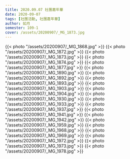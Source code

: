 ```yaml
---
title: 2020.09.07 社團嘉年華
date: 2020-09-07
tags: [社團活動, 社團嘉年華]
author: 如月
semester: 109-1
cover: /assets/20200907/_MG_1873.jpg
---
```


{{< photo "/assets/20200907/_MG_1868.jpg" >}}
{{< photo "/assets/20200907/_MG_1872.jpg" >}}
{{< photo "/assets/20200907/_MG_1873.jpg" >}}
{{< photo "/assets/20200907/_MG_1874.jpg" >}}
{{< photo "/assets/20200907/_MG_1877.jpg" >}}
{{< photo "/assets/20200907/_MG_1890.jpg" >}}
{{< photo "/assets/20200907/_MG_1892.jpg" >}}
{{< photo "/assets/20200907/_MG_1893.jpg" >}}
{{< photo "/assets/20200907/_MG_1903.jpg" >}}
{{< photo "/assets/20200907/_MG_1904.jpg" >}}
{{< photo "/assets/20200907/_MG_1930.jpg" >}}
{{< photo "/assets/20200907/_MG_1933.jpg" >}}
{{< photo "/assets/20200907/_MG_1937.jpg" >}}
{{< photo "/assets/20200907/_MG_1941.jpg" >}}
{{< photo "/assets/20200907/_MG_1942.jpg" >}}
{{< photo "/assets/20200907/_MG_1959.jpg" >}}
{{< photo "/assets/20200907/_MG_1968.jpg" >}}
{{< photo "/assets/20200907/_MG_1969.jpg" >}}
{{< photo "/assets/20200907/_MG_1972.jpg" >}}
{{< photo "/assets/20200907/_MG_1973.jpg" >}}
{{< photo "/assets/20200907/_MG_1978.jpg" >}}

